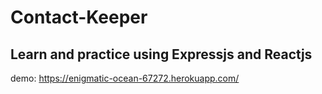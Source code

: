 # Contact-Keeper
## Learn and practice using Expressjs and Reactjs
demo: https://enigmatic-ocean-67272.herokuapp.com/
